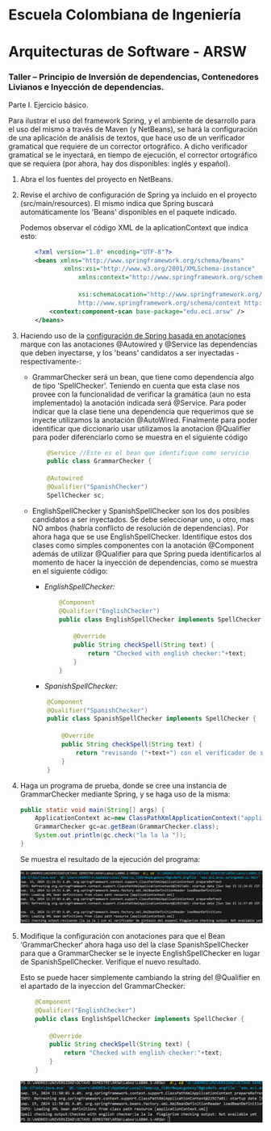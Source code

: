 # Escuela Colombiana de Ingeniería
# Arquitecturas de Software - ARSW
### Taller – Principio de Inversión de dependencias, Contenedores Livianos e Inyección de dependencias.

Parte I. Ejercicio básico.

Para ilustrar el uso del framework Spring, y el ambiente de desarrollo para el uso del mismo a través de Maven (y NetBeans), se hará la configuración de una aplicación de análisis de textos, que hace uso de un verificador gramatical que requiere de un corrector ortográfico. A dicho verificador gramatical se le inyectará, en tiempo de ejecución, el corrector ortográfico que se requiera (por ahora, hay dos disponibles: inglés y español).

1. Abra el los fuentes del proyecto en NetBeans.


2. Revise el archivo de configuración de Spring ya incluido en el proyecto (src/main/resources). El mismo indica que Spring buscará automáticamente los 'Beans' disponibles en el paquete indicado.

	Podemos observar el código XML de la aplicationContext que indica esto: 
	
	```xml
		<?xml version="1.0" encoding="UTF-8"?>
		<beans xmlns="http://www.springframework.org/schema/beans"
	   			xmlns:xsi="http://www.w3.org/2001/XMLSchema-instance"
	       			xmlns:context="http://www.springframework.org/schema/context"
	
	       			xsi:schemaLocation="http://www.springframework.org/schema/beans http://www.springframework.org/schema/beans/spring-beans-4.2.xsd
	          		http://www.springframework.org/schema/context http://www.springframework.org/schema/context/spring-context-4.2.xsd">
   			<context:component-scan base-package="edu.eci.arsw" />
		</beans>
	```

3. Haciendo uso de la [configuración de Spring basada en anotaciones](https://docs.spring.io/spring-boot/docs/current/reference/html/using-boot-spring-beans-and-dependency-injection.html) marque con las anotaciones @Autowired y @Service las dependencias que deben inyectarse, y los 'beans' candidatos a ser inyectadas -respectivamente-:

	* GrammarChecker será un bean, que tiene como dependencia algo de tipo 'SpellChecker'.
		Teniendo en cuenta que esta clase nos provee con la funcionalidad de verificar la gramática (aun no esta implementado) la anotación indicada será
		@Service. Para poder indicar que la clase tiene una dependencia que requerimos que se inyecte utilizamos la anotación @AutoWired. Finalmente 
		para poder identificar que diccionario usar utilizamos la anotacion @Qualifier para poder diferenciarlo como se muestra en el siguiente código

		```java
			@Service //Este es el bean que identifique como servicio 
			public class GrammarChecker {

			@Autowired
			@Qualifier("SpanishChecker")
			SpellChecker sc;
		```

	* EnglishSpellChecker y SpanishSpellChecker son los dos posibles candidatos a ser inyectados. Se debe seleccionar uno, u otro, mas NO ambos (habría conflicto de resolución de dependencias). Por ahora haga que se use EnglishSpellChecker.
		Identifique estos dos clases como simples componentes con la anotación @Component además de utilizar @Qualifier para que Spring pueda identificarlos al momento de hacer la inyección de dependencias, como se muestra en el siguiente código: 

		- *EnglishSpellChecker:*
			```java
				@Component
				@Qualifier("EnglishChecker")
				public class EnglishSpellChecker implements SpellChecker {

					@Override
					public String checkSpell(String text) {		
						return "Checked with english checker:"+text;
					}	
				}
			```

		- *SpanishSpellChecker:*
		```java
			@Component
			@Qualifier("SpanishChecker")
			public class SpanishSpellChecker implements SpellChecker {

				@Override
				public String checkSpell(String text) {
					return "revisando ("+text+") con el verificador de sintaxis del espanol";           
				}
			}
		```
5.	Haga un programa de prueba, donde se cree una instancia de GrammarChecker mediante Spring, y se haga uso de la misma:

	```java
	public static void main(String[] args) {
		ApplicationContext ac=new ClassPathXmlApplicationContext("applicationContext.xml");
		GrammarChecker gc=ac.getBean(GrammarChecker.class);
		System.out.println(gc.check("la la la "));
	}
	```

	Se muestra el resultado de la ejecución del programa:

	<p align="center">
	   <img src="img/screenshots/4.png" alt="resultado1" width="700px">
	</p>
	

6.	Modifique la configuración con anotaciones para que el Bean ‘GrammarChecker‘ ahora haga uso del  la clase SpanishSpellChecker para que a GrammarChecker se le inyecte EnglishSpellChecker en lugar de  SpanishSpellChecker. Verifique el nuevo resultado.
	
	Esto se puede hacer simplemente cambiando la string del @Qualifier en el apartado de la inyeccion del GrammarChecker:

	
	```java
		@Component
		@Qualifier("EnglishChecker")
		public class EnglishSpellChecker implements SpellChecker {

			@Override
			public String checkSpell(String text) {		
				return "Checked with english checker:"+text;
			}      
		}
	```

	<p align="center">
	   <img src="img/screenshots/6.png" alt="resultado1" width="700px">
	</p>

